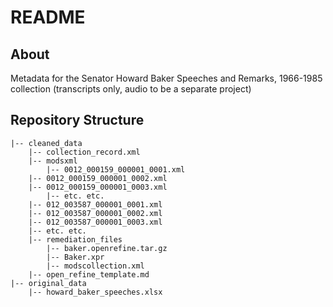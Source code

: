 # README

## About

Metadata for the Senator Howard Baker Speeches and Remarks, 1966-1985 collection (transcripts only, audio to be a separate project)

## Repository Structure

```
|-- cleaned_data
    |-- collection_record.xml
    |-- modsxml
        |-- 0012_000159_000001_0001.xml
	|-- 0012_000159_000001_0002.xml
	|-- 0012_000159_000001_0003.xml
        |-- etc. etc.
	|-- 012_003587_000001_0001.xml
	|-- 012_003587_000001_0002.xml
	|-- 012_003587_000001_0003.xml
	|-- etc. etc.
    |-- remediation_files
        |-- baker.openrefine.tar.gz
        |-- Baker.xpr
        |-- modscollection.xml
	|-- open_refine_template.md
|-- original_data
    |-- howard_baker_speeches.xlsx

```
